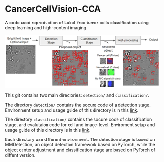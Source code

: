 # CancerCellVision-CCA

A code used reproduction of Label-free tumor cells classification using deep learning and high-content imaging.

![image info](./img/main.png)

This git contains two main directories: `detection/` and `classification/`.

The directory `detection/` contains the socure code of a detection stage. Environment setup and usage guide of this directory is in this <a href="https://github.com/cmb-chula/CancerCellVision-CCA/tree/master/detection" title="">link</a>.


The directory `classification/` contains the socure code of classification stage, and evalutaion code for cell and image-level. Enviroment setup and usage guide of this directory is in this <a href="https://github.com/cmb-chula/CancerCellVision-CCA/tree/master/classification" title="">link</a>.

Each directory use different environment. The detection stage is based on MMDetection, an object detection framework based on PyTorch, while the object center adjustment and classification stage are based on PyTorch of diffent version. 

